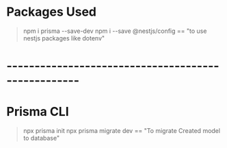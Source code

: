 # Packages Used

> npm i prisma --save-dev
> npm i --save @nestjs/config == "to use nestjs packages like dotenv"

# ---------------------------------------------------

# Prisma CLI

> npx prisma init
> npx prisma migrate dev == "To migrate Created model to database"
